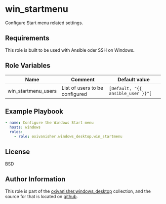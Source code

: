 win_startmenu
=============

Configure Start menu related settings.

Requirements
------------

This role is built to be used with Ansible oder SSH on Windows.

Role Variables
--------------

| Name                 | Comment                        | Default value                    |
|----------------------|--------------------------------|----------------------------------|
| win_startmenu_users  | List of users to be configured | `[Default, "{{ ansible_user }}"]`|

Example Playbook
----------------
```yaml
- name: Configure the Windows Start menu
  hosts: windows
  roles:
    - role: oxivanisher.windows_desktop.win_startmenu
```
License
-------

BSD

Author Information
------------------

This role is part of the [oxivanisher.windows_desktop](https://galaxy.ansible.com/ui/repo/published/oxivanisher/windows_desktop/) collection, and the source for that is located on [github](https://github.com/oxivanisher/collection-windows_desktop).
